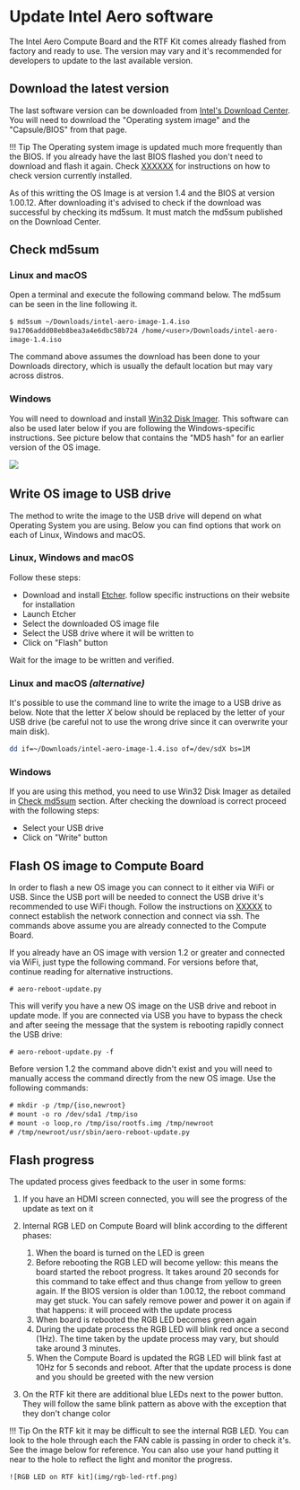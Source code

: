 # Update Intel Aero software

The Intel Aero Compute Board and the RTF Kit comes already flashed from factory
and ready to use. The version may vary and it's recommended for developers to
update to the last available version.

## Download the latest version

The last software version can be downloaded from
[Intel's Download Center](https://downloadcenter.intel.com/download/26932/Intel-Aero-Platform-for-UAVs-Installation-Files).
You will need to download the "Operating system image" and the "Capsule/BIOS"
from that page.

!!! Tip
    The Operating system image is updated much more frequently than the BIOS.
    If you already have the last BIOS flashed you don't need to download and
    flash it again. Check [XXXXXX](#) for instructions on how to check version
    currently installed.

As of this writting the OS Image is at version 1.4 and the BIOS at version
1.00.12. After downloading it's advised to check if the download was successful
by checking its md5sum. It must match the md5sum published on the Download Center.

## Check md5sum

### Linux and macOS

Open a terminal and execute the following command below. The md5sum can be seen
in the line following it.

``` console
$ md5sum ~/Downloads/intel-aero-image-1.4.iso
9a1706addd08eb8bea3a4e6dbc58b724 /home/<user>/Downloads/intel-aero-image-1.4.iso
```

The command above assumes the download has been done to your Downloads directory,
which is usually the default location but may vary across distros.

### Windows

You will need to download and install [Win32 Disk Imager](https://sourceforge.net/projects/win32diskimager/).
This software can also be used later below if you are following the Windows-specific
instructions. See picture below that contains the "MD5 hash" for an earlier
version of the OS image.

<img src="../img/win32_disk_imager_md5sum.png" class="img-center-horizontally" />


## Write OS image to USB drive

The method to write the image to the USB drive will depend on what Operating
System you are using. Below you can find options that work on each of Linux,
Windows and macOS.

### Linux, Windows and macOS

Follow these steps:

- Download and install [Etcher](https://etcher.io/). follow specific instructions
  on their website for installation
- Launch Etcher
- Select the downloaded OS image file
- Select the USB drive where it will be written to
- Click on "Flash" button

Wait for the image to be written and verified.

### Linux and macOS *(alternative)*

It's possible to use the command line to write the image to a USB drive as
below. Note that the letter *X* below should be replaced by the letter of
your USB drive (be careful not to use the wrong drive since it can overwrite
your main disk).

``` sh
dd if=~/Downloads/intel-aero-image-1.4.iso of=/dev/sdX bs=1M
```

### Windows

If you are using this method, you need to use Win32 Disk Imager
as detailed in [Check md5sum](#windows) section. After checking the
download is correct proceed with the following steps:

- Select your USB drive
- Click on "Write" button

## Flash OS image to Compute Board

In order to flash a new OS image you can connect to it either via
WiFi or USB. Since the USB port will be needed to connect the USB drive
it's recommended to use WiFi though. Follow the instructions on [XXXXX](#) to
connect establish the network connection and connect via ssh. The commands
above assume you are already connected to the Compute Board.

If you already have an OS image with version 1.2 or greater and connected
via WiFi, just type the following command. For versions before that, continue
reading for alternative instructions.

``` console
# aero-reboot-update.py

```

This will verify you have a new OS image on the USB drive and reboot in update
mode. If you are connected via USB you have to bypass the check and after
seeing the message that the system is rebooting rapidly connect the USB drive:

``` console
# aero-reboot-update.py -f
```

Before version 1.2 the command above didn't exist and you will need to manually
access the command directly from the new OS image. Use the following commands:

``` console
# mkdir -p /tmp/{iso,newroot}
# mount -o ro /dev/sda1 /tmp/iso
# mount -o loop,ro /tmp/iso/rootfs.img /tmp/newroot
# /tmp/newroot/usr/sbin/aero-reboot-update.py
```

## Flash progress

The updated process gives feedback to the user in some forms:

1. If you have an HDMI screen connected, you will see the progress of the
   update as text on it
1. Internal RGB LED on Compute Board will blink according to the different
   phases:

    1. When the board is turned on the LED is green
    1. Before rebooting the RGB LED will become yellow: this means the board
       started the reboot progress. It takes around 20 seconds for this
       command to take effect and thus change from yellow to green again.
       If the BIOS version is older than 1.00.12, the reboot command may get
       stuck. You can safely remove power and power it on again if that happens:
       it will proceed with the update process
    1. When board is rebooted the RGB LED becomes green again
    1. During the update process the RGB LED will blink red once a second (1Hz).
       The time taken by the update process may vary, but should take around 3
       minutes.
    1. When the Compute Board is updated the RGB LED will blink fast at 10Hz for
       5 seconds and reboot. After that the update process is done and you should
       be greeted with the new version

1. On the RTF kit there are additional blue LEDs next to the power button. They
   will follow the same blink pattern as above with the exception that they don't
   change color

!!! Tip
    On the RTF kit it may be difficult to see the internal RGB LED. You can look
    to the hole through each the FAN cable is passing in order to
    check it's. See the image below for reference. You can also use your hand
    putting it near to the hole to reflect the light and monitor the progress.

    ![RGB LED on RTF kit](img/rgb-led-rtf.png)
